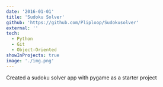 ```yaml
---
date: '2016-01-01'
title: 'Sudoku Solver'
github: 'https://github.com/Pliploop/Sudokusolver'
external: ''
tech:
  - Python
  - Git
  - Object-Oriented
showInProjects: true
image: './img.png'
---
```


Created a sudoku solver app with pygame as a starter project
